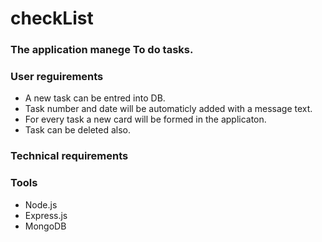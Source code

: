 # checkList

### The application manege To do tasks.

### User reguirements
- A new task can be entred into DB. 
- Task number and date will be automaticly added with a message text. 
- For every task a new card will be formed in the applicaton.
- Task can be deleted also. 

### Technical  requirements


### Tools
- Node.js
- Express.js
- MongoDB
